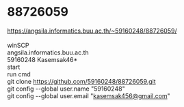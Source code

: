 ﻿# 88726059
https://angsila.informatics.buu.ac.th/~59160248/88726059/
<Br>
<Br>winSCP
<Br>angsila.informatics.buu.ac.th 
<Br>59160248 Kasemsak46*
<Br>start
<Br>run cmd
<Br>git clone https://github.com/59160248/88726059.git
<Br>git config --global user.name "59160248"
<Br>git config --global user.email "kasemsak456@gmail.com"
